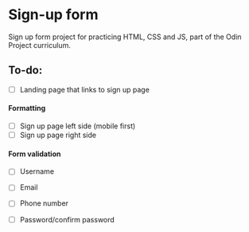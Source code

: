 # Sign-up form

Sign up form project for practicing HTML, CSS and JS, part of the Odin Project curriculum.

## To-do:
- [ ] Landing page that links to sign up page
#### Formatting
- [ ] Sign up page left side (mobile first)
- [ ] Sign up page right side
#### Form validation
- [ ] Username
- [ ] Email
- [ ] Phone number
- [ ] Password/confirm password

